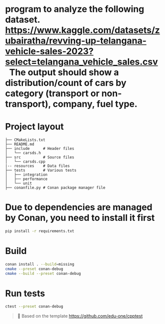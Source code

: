 program to analyze the following dataset. 
 
https://www.kaggle.com/datasets/zubairatha/revving-up-telangana-vehicle-sales-2023?select=telangana_vehicle_sales.csv
 
The output should show a distribution/count of cars by category (transport or non-transport), company, fuel type.
===============================

# Project layout
```
├── CMakeLists.txt
├── README.md
├── include      # Header files
│   └── carsds.h
├── src          # Source files
│   └── carsds.cpp
|-- resources    # Data files
├── tests        # Various tests
│   ├── integration
│   ├── performance
│   └── unit
├── conanfile.py # Conan package manager file
```

# Due to dependencies are managed by Conan, you need to install it first
```bash
pip install -r requirements.txt
```

# Build
```bash
conan install . --build=missing
cmake --preset conan-debug
cmake --build --preset conan-debug
```

# Run tests
```bash
ctest --preset conan-debug
```


>📝
> Based on the template https://github.com/edu-one/cpptest
